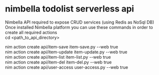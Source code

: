 # nimbella todolist serverless api
Nimbella API required to expose CRUD services (using Redis as NoSql DB)
<br/>
Once installed Nimbella platform you can use these commands in order to create all required actions
<br/>
cd <path_to_api_directory> <br/>

nim action create api/item-save item-save.py --web true <br/>
nim action create api/item-update item-update.py --web true <br/>
nim action create api/item-list item-list.py --web true <br/>
nim action create api/item-del item-del.py --web true <br/>
nim action create api/user-access user-access.py --web true <br/>
